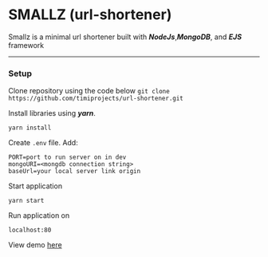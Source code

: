 # SMALLZ (url-shortener)

Smallz is a minimal url shortener built with ***NodeJs***,***MongoDB***, and ***EJS*** framework

---
### Setup
Clone repository using the code below
`git clone https://github.com/timiprojects/url-shortener.git`

Install libraries using ***yarn***.

`yarn install`

Create `.env` file. Add:

```
PORT=port to run server on in dev
mongoURI=<mongdb connection string>
baseUrl=your local server link origin
```

Start application

`yarn start`

Run application on 

`localhost:80`

View demo [here]("https://smallzurl.herokuapp.com")

